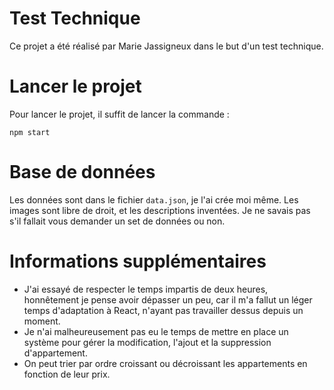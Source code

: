 # Test Technique
Ce projet a été réalisé par Marie Jassigneux dans le but d'un test technique.

# Lancer le projet

Pour lancer le projet, il suffit de lancer la commande :
```
npm start
```

# Base de données

Les données sont dans le fichier `data.json`, je l'ai crée moi même. Les images sont libre de droit, et les descriptions inventées. Je ne savais pas s'il fallait vous demander un set de données ou non.


# Informations supplémentaires

* J'ai essayé de respecter le temps impartis de deux heures, honnêtement je pense avoir dépasser un peu, car il m'a fallut un léger temps d'adaptation à React, n'ayant pas travailler dessus depuis un moment.
* Je n'ai malheureusement pas eu le temps de mettre en place un système pour gérer la modification, l'ajout et la suppression d'appartement.
* On peut trier par ordre croissant ou décroissant les appartements en fonction de leur prix.